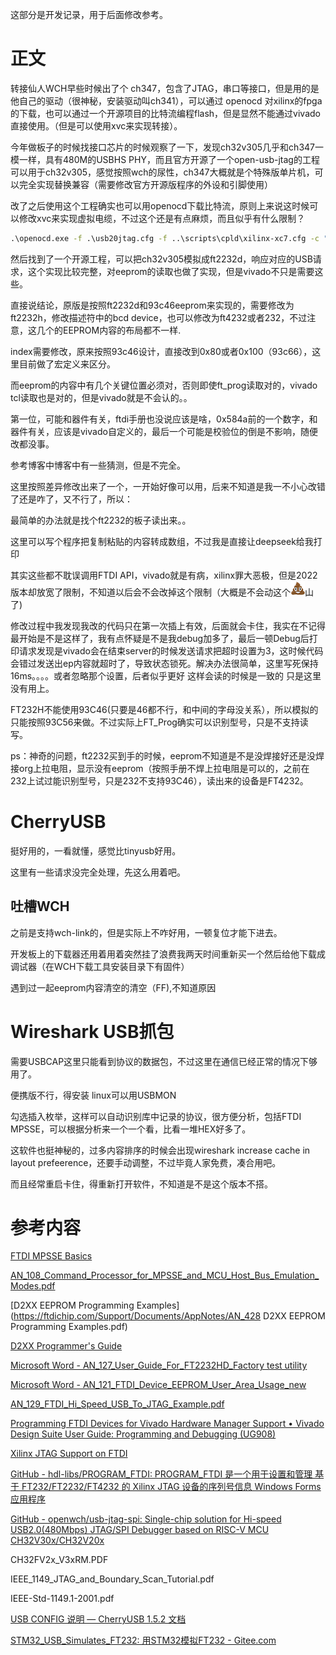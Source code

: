 这部分是开发记录，用于后面修改参考。

# 正文

转接仙人WCH早些时候出了个 ch347，包含了JTAG，串口等接口，但是用的是他自己的驱动（很神秘，安装驱动叫ch341），可以通过 openocd 对xilinx的fpga的下载，也可以通过一个开源项目的比特流编程flash，但是显然不能通过vivado直接使用。（但是可以使用xvc来实现转接）。

今年做板子的时候找接口芯片的时候观察了一下，发现ch32v305几乎和ch347一模一样，具有480M的USBHS PHY，而且官方开源了一个open-usb-jtag的工程可以用于ch32v305，感觉按照wch的尿性，ch347大概就是个特殊版单片机，可以完全实现替换兼容（需要修改官方开源版程序的外设和引脚使用）

改了之后使用这个工程确实也可以用openocd下载比特流，原则上来说这时候可以修改xvc来实现虚拟电缆，不过这个还是有点麻烦，而且似乎有什么限制？

```cmd
.\openocd.exe -f .\usb20jtag.cfg -f ..\scripts\cpld\xilinx-xc7.cfg -c "init; xc7_program xc7.tap; pld load 0 led.bit" -c exit
```



然后找到了一个开源工程，可以把ch32v305模拟成ft2232d，响应对应的USB请求，这个实现比较完整，对eeprom的读取也做了实现，但是vivado不只是需要这些。

直接说结论，原版是按照ft2232d和93c46eeprom来实现的，需要修改为ft2232h，修改描述符中的bcd device，也可以修改为ft4232或者232，不过注意，这几个的EEPROM内容的布局都不一样.

index需要修改，原来按照93c46设计，直接改到0x80或者0x100（93c66），这里目前做了宏定义来区分。

而eeprom的内容中有几个关键位置必须对，否则即使ft_prog读取对的，vivado tcl读取也是对的，但是vivado就是不会认的。。

第一位，可能和器件有关，ftdi手册也没说应该是啥，0x584a前的一个数字，和器件有关，应该是vivado自定义的，最后一个可能是校验位的倒是不影响，随便改都没事。

参考博客中博客中有一些猜测，但是不完全。

这里按照差异修改出来了一个，一开始好像可以用，后来不知道是我一不小心改错了还是咋了，又不行了，所以：

最简单的办法就是找个ft2232的板子读出来。。

这里可以写个程序把复制粘贴的内容转成数组，不过我是直接让deepseek给我打印



其实这些都不耽误调用FTDI API，vivado就是有病，xilinx罪大恶极，但是2022版本却放宽了限制，不知道以后会不会改掉这个限制（大概是不会动这个![img](./开发说明_att/I`Q{A5T7DK7QUG@%L46]3T.png)山了)

修改过程中我发现我改的代码只在第一次插上有效，后面就会卡住，我实在不记得最开始是不是这样了，我有点怀疑是不是我debug加多了，最后一顿Debug后打印请求发现是vivado会在结束server的时候发送请求把超时设置为3，这时候代码会错过发送出ep内容就超时了，导致状态锁死。解决办法很简单，这里写死保持16ms。。。。或者忽略那个设置，后者似乎更好 这样会读的时候是一致的 只是这里没有用上。

FT232H不能使用93C46(只要是46都不行，和中间的字母没关系），所以模拟的只能按照93C56来做。不过实际上FT_Prog确实可以识别型号，只是不支持读写。

ps：神奇的问题，ft2232买到手的时候，eeprom不知道是不是没焊接好还是没焊接org上拉电阻，显示没有eeprom（按照手册不焊上拉电阻是可以的，之前在232上试过能识别型号，只是232不支持93C46），读出来的设备是FT4232。

# CherryUSB

挺好用的，一看就懂，感觉比tinyusb好用。

这里有一些请求没完全处理，先这么用着吧。

## 吐槽WCH

之前是支持wch-link的，但是实际上不咋好用，一顿复位才能下进去。

开发板上的下载器还用着用着突然挂了浪费我两天时间重新买一个然后给他下载成调试器（在WCH下载工具安装目录下有固件）

遇到过一起eeprom内容清空的清空（FF),不知道原因

# Wireshark USB抓包

需要USBCAP这里只能看到协议的数据包，不过这里在通信已经正常的情况下够用了。

便携版不行，得安装
linux可以用USBMON

勾选插入枚举，这样可以自动识别库中记录的协议，很方便分析，包括FTDI MPSSE，可以根据分析来一个一个看，比看一堆HEX好多了。

这软件也挺神秘的，过多内容排序的时候会出现wireshark increase cache in layout prefeerence，还要手动调整，不过毕竟人家免费，凑合用吧。

而且经常重启卡住，得重新打开软件，不知道是不是这个版本不搭。

# 参考内容

[FTDI MPSSE Basics](https://ftdichip.com/Support/Documents/AppNotes/AN_135_MPSSE_Basics.pdf)

[AN_108_Command_Processor_for_MPSSE_and_MCU_Host_Bus_Emulation_Modes.pdf](https://ftdichip.com/Support/Documents/AppNotes/AN_108_Command_Processor_for_MPSSE_and_MCU_Host_Bus_Emulation_Modes.pdf)

[D2XX EEPROM Programming Examples](https://ftdichip.com/Support/Documents/AppNotes/AN_428 D2XX EEPROM Programming Examples.pdf)

[D2XX Programmer's Guide](https://dlpdesign.com/drivers/D2XXPG21.pdf)

[Microsoft Word - AN_127_User_Guide_For_FT2232HD_Factory test utility](https://ftdichip.com/wp-content/uploads/2020/07/AN_127_User_Guide_For_FT2232HD_Factory-test-utility.pdf)

[Microsoft Word - AN_121_FTDI_Device_EEPROM_User_Area_Usage_new](https://ftdichip.com/Documents/AppNotes/AN_121_FTDI_Device_EEPROM_User_Area_Usage.pdf)

[AN_129_FTDI_Hi_Speed_USB_To_JTAG_Example.pdf](https://www.ftdichip.cn/Support/Documents/AppNotes/AN_129_FTDI_Hi_Speed_USB_To_JTAG_Example.pdf)

[Programming FTDI Devices for Vivado Hardware Manager Support • Vivado Design Suite User Guide: Programming and Debugging (UG908)](https://docs.amd.com/r/en-US/ug908-vivado-programming-debugging/Programming-FTDI-Devices-for-Vivado-Hardware-Manager-Support)

[Xilinx JTAG Support on FTDI](https://etherealwake.com/2024/06/xilinx-ftdi-jtag/)

[GitHub - hdl-libs/PROGRAM_FTDI: PROGRAM_FTDI 是一个用于设置和管理 基于 FT232/FT2232/FT4232 的 Xilinx JTAG 设备的序列号信息 Windows Forms 应用程序](https://github.com/hdl-libs/PROGRAM_FTDI)

[GitHub - openwch/usb-jtag-spi: Single-chip solution for Hi-speed USB2.0(480Mbps) JTAG/SPI Debugger based on RISC-V MCU CH32V30x/CH32V20x](https://github.com/openwch/usb-jtag-spi)

CH32FV2x_V3xRM.PDF

IEEE_1149_JTAG_and_Boundary_Scan_Tutorial.pdf

IEEE-Std-1149.1-2001.pdf

[USB CONFIG 说明 — CherryUSB 1.5.2 文档](https://cherryusb.readthedocs.io/zh-cn/latest/api/api_config.html)



[STM32_USB_Simulates_FT232: 用STM32模拟FT232 - Gitee.com](https://gitee.com/yijing6513/stm32_-usb_-simulates_-ft232/tree/master/Source_Files)

